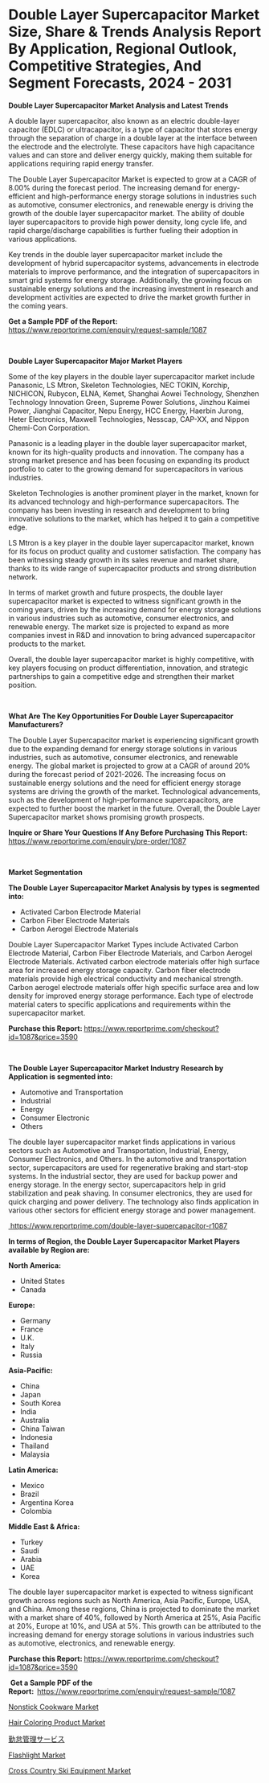 <p><h1>Double Layer Supercapacitor Market Size, Share & Trends Analysis Report By Application, Regional Outlook, Competitive Strategies, And Segment Forecasts, 2024 - 2031</h1></p><p><strong>Double Layer Supercapacitor Market Analysis and Latest Trends</strong></p>
<p><p>A double layer supercapacitor, also known as an electric double-layer capacitor (EDLC) or ultracapacitor, is a type of capacitor that stores energy through the separation of charge in a double layer at the interface between the electrode and the electrolyte. These capacitors have high capacitance values and can store and deliver energy quickly, making them suitable for applications requiring rapid energy transfer.</p><p>The Double Layer Supercapacitor Market is expected to grow at a CAGR of 8.00% during the forecast period. The increasing demand for energy-efficient and high-performance energy storage solutions in industries such as automotive, consumer electronics, and renewable energy is driving the growth of the double layer supercapacitor market. The ability of double layer supercapacitors to provide high power density, long cycle life, and rapid charge/discharge capabilities is further fueling their adoption in various applications.</p><p>Key trends in the double layer supercapacitor market include the development of hybrid supercapacitor systems, advancements in electrode materials to improve performance, and the integration of supercapacitors in smart grid systems for energy storage. Additionally, the growing focus on sustainable energy solutions and the increasing investment in research and development activities are expected to drive the market growth further in the coming years.</p></p>
<p><strong>Get a Sample PDF of the Report:&nbsp;</strong> <a href="https://www.reportprime.com/enquiry/request-sample/1087">https://www.reportprime.com/enquiry/request-sample/1087</a></p>
<p>&nbsp;</p>
<p><strong>Double Layer Supercapacitor Major Market Players</strong></p>
<p><p>Some of the key players in the double layer supercapacitor market include Panasonic, LS Mtron, Skeleton Technologies, NEC TOKIN, Korchip, NICHICON, Rubycon, ELNA, Kemet, Shanghai Aowei Technology, Shenzhen Technology Innovation Green, Supreme Power Solutions, Jinzhou Kaimei Power, Jianghai Capacitor, Nepu Energy, HCC Energy, Haerbin Jurong, Heter Electronics, Maxwell Technologies, Nesscap, CAP-XX, and Nippon Chemi-Con Corporation.</p><p>Panasonic is a leading player in the double layer supercapacitor market, known for its high-quality products and innovation. The company has a strong market presence and has been focusing on expanding its product portfolio to cater to the growing demand for supercapacitors in various industries.</p><p>Skeleton Technologies is another prominent player in the market, known for its advanced technology and high-performance supercapacitors. The company has been investing in research and development to bring innovative solutions to the market, which has helped it to gain a competitive edge.</p><p>LS Mtron is a key player in the double layer supercapacitor market, known for its focus on product quality and customer satisfaction. The company has been witnessing steady growth in its sales revenue and market share, thanks to its wide range of supercapacitor products and strong distribution network.</p><p>In terms of market growth and future prospects, the double layer supercapacitor market is expected to witness significant growth in the coming years, driven by the increasing demand for energy storage solutions in various industries such as automotive, consumer electronics, and renewable energy. The market size is projected to expand as more companies invest in R&D and innovation to bring advanced supercapacitor products to the market.</p><p>Overall, the double layer supercapacitor market is highly competitive, with key players focusing on product differentiation, innovation, and strategic partnerships to gain a competitive edge and strengthen their market position.</p></p>
<p>&nbsp;</p>
<p><strong>What Are The Key Opportunities For Double Layer Supercapacitor Manufacturers?</strong></p>
<p><p>The Double Layer Supercapacitor market is experiencing significant growth due to the expanding demand for energy storage solutions in various industries, such as automotive, consumer electronics, and renewable energy. The global market is projected to grow at a CAGR of around 20% during the forecast period of 2021-2026. The increasing focus on sustainable energy solutions and the need for efficient energy storage systems are driving the growth of the market. Technological advancements, such as the development of high-performance supercapacitors, are expected to further boost the market in the future. Overall, the Double Layer Supercapacitor market shows promising growth prospects.</p></p>
<p><strong>Inquire or Share Your Questions If Any Before Purchasing This Report:</strong> <a href="https://www.reportprime.com/enquiry/pre-order/1087">https://www.reportprime.com/enquiry/pre-order/1087</a></p>
<p>&nbsp;</p>
<p><strong>Market Segmentation</strong></p>
<p><strong>The Double Layer Supercapacitor Market Analysis by types is segmented into:</strong></p>
<p><ul><li>Activated Carbon Electrode Material</li><li>Carbon Fiber Electrode Materials</li><li>Carbon Aerogel Electrode Materials</li></ul></p>
<p><p>Double Layer Supercapacitor Market Types include Activated Carbon Electrode Material, Carbon Fiber Electrode Materials, and Carbon Aerogel Electrode Materials. Activated carbon electrode materials offer high surface area for increased energy storage capacity. Carbon fiber electrode materials provide high electrical conductivity and mechanical strength. Carbon aerogel electrode materials offer high specific surface area and low density for improved energy storage performance. Each type of electrode material caters to specific applications and requirements within the supercapacitor market.</p></p>
<p><strong>Purchase this Report:&nbsp;</strong><a href="https://www.reportprime.com/checkout?id=1087&price=3590">https://www.reportprime.com/checkout?id=1087&price=3590</a></p>
<p>&nbsp;</p>
<p><strong>The Double Layer Supercapacitor Market Industry Research by Application is segmented into:</strong></p>
<p><ul><li>Automotive and Transportation</li><li>Industrial</li><li>Energy</li><li>Consumer Electronic</li><li>Others</li></ul></p>
<p><p>The double layer supercapacitor market finds applications in various sectors such as Automotive and Transportation, Industrial, Energy, Consumer Electronics, and Others. In the automotive and transportation sector, supercapacitors are used for regenerative braking and start-stop systems. In the industrial sector, they are used for backup power and energy storage. In the energy sector, supercapacitors help in grid stabilization and peak shaving. In consumer electronics, they are used for quick charging and power delivery. The technology also finds application in various other sectors for efficient energy storage and power management.</p></p>
<p><a href="https://www.reportprime.com/double-layer-supercapacitor-r1087">&nbsp;https://www.reportprime.com/double-layer-supercapacitor-r1087</a></p>
<p><strong>In terms of Region, the Double Layer Supercapacitor Market Players available by Region are:</strong></p>
<p>
    <p> <strong> North America: </strong>
        <ul>
            <li>United States</li>
            <li>Canada</li>
        </ul>
        </p> 
    <p> <strong> Europe: </strong>
        <ul>
            <li>Germany</li>
            <li>France</li>
            <li>U.K.</li>
            <li>Italy</li>
            <li>Russia</li>
        </ul>
        </p> 
    <p> <strong> Asia-Pacific: </strong>
        <ul>
            <li>China</li>
            <li>Japan</li>
            <li>South Korea</li>
            <li>India</li>
            <li>Australia</li>
            <li>China Taiwan</li>
            <li>Indonesia</li>
            <li>Thailand</li>
            <li>Malaysia</li>
        </ul>
        </p> 
    <p> <strong> Latin America: </strong>
        <ul>
            <li>Mexico</li>
            <li>Brazil</li>
            <li>Argentina Korea</li>
            <li>Colombia</li>
        </ul>
        </p> 
    <p> <strong> Middle East & Africa: </strong>
        <ul>
            <li>Turkey</li>
            <li>Saudi</li>
            <li>Arabia</li>
            <li>UAE</li>
            <li>Korea</li>
        </ul>
    </p>
    </p>
<p><p>The double layer supercapacitor market is expected to witness significant growth across regions such as North America, Asia Pacific, Europe, USA, and China. Among these regions, China is projected to dominate the market with a market share of 40%, followed by North America at 25%, Asia Pacific at 20%, Europe at 10%, and USA at 5%. This growth can be attributed to the increasing demand for energy storage solutions in various industries such as automotive, electronics, and renewable energy.</p></p>
<p><strong>Purchase this Report: </strong><a href="https://www.reportprime.com/checkout?id=1087&price=3590">https://www.reportprime.com/checkout?id=1087&price=3590</a></p>
<p>&nbsp;<strong>Get a Sample PDF of the Report:&nbsp;&nbsp;</strong><a href="https://www.reportprime.com/enquiry/request-sample/1087">https://www.reportprime.com/enquiry/request-sample/1087</a></p>
<p><strong></strong></p>
<p><p><a href="https://github.com/Glendatilghmankmgz0rbhwpy/Market-Research-Report-List-4/blob/main/nonstick-cookware-market.md">Nonstick Cookware Market</a></p><p><a href="https://github.com/juancolorado15/Market-Research-Report-List-4/blob/main/hair-coloring-product-market.md">Hair Coloring Product Market</a></p><p><a href="https://github.com/NikitaBruen/Market-Research-Report-List-2/blob/main/312926282177.md">勤怠管理サービス</a></p><p><a href="https://github.com/DeonteStanton2023/Market-Research-Report-List-2/blob/main/flashlight-market.md">Flashlight Market</a></p><p><a href="https://github.com/dx0328/Market-Research-Report-List-4/blob/main/cross-country-ski-equipment-market.md">Cross Country Ski Equipment Market</a></p></p>